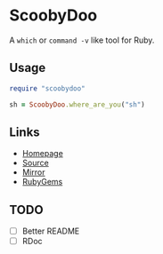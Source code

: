 # ScoobyDoo

A `which` or `command -v` like tool for Ruby.

## Usage

```ruby
require "scoobydoo"

sh = ScoobyDoo.where_are_you("sh")
```

## Links

- [Homepage](http://mjwhitta.github.io/scoobydoo)
- [Source](https://gitlab.com/mjwhitta/scoobydoo)
- [Mirror](https://github.com/mjwhitta/scoobydoo)
- [RubyGems](https://rubygems.org/gems/scoobydoo)

## TODO

- [ ] Better README
- [ ] RDoc
